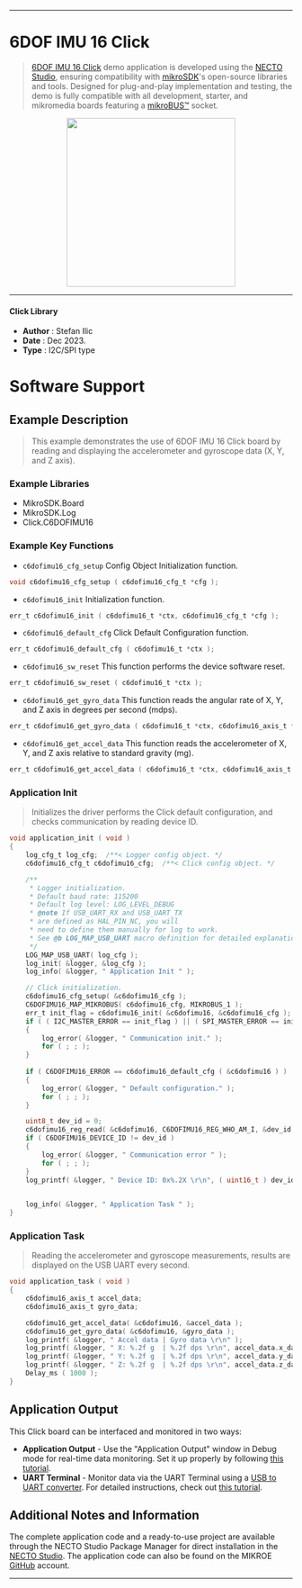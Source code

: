
---
# 6DOF IMU 16 Click

> [6DOF IMU 16 Click](https://www.mikroe.com/?pid_product=MIKROE-6040) demo application is developed using
the [NECTO Studio](https://www.mikroe.com/necto), ensuring compatibility with [mikroSDK](https://www.mikroe.com/mikrosdk)'s
open-source libraries and tools. Designed for plug-and-play implementation and testing, the demo is fully compatible with
all development, starter, and mikromedia boards featuring a [mikroBUS&trade;](https://www.mikroe.com/mikrobus) socket.

<p align="center">
  <img src="https://www.mikroe.com/?pid_product=MIKROE-6040&image=1" height=300px>
</p>

---

#### Click Library

- **Author**        : Stefan Ilic
- **Date**          : Dec 2023.
- **Type**          : I2C/SPI type

# Software Support

## Example Description

> This example demonstrates the use of 6DOF IMU 16 Click board by reading and displaying 
 the accelerometer and gyroscope data (X, Y, and Z axis).

### Example Libraries

- MikroSDK.Board
- MikroSDK.Log
- Click.C6DOFIMU16

### Example Key Functions

- `c6dofimu16_cfg_setup` Config Object Initialization function.
```c
void c6dofimu16_cfg_setup ( c6dofimu16_cfg_t *cfg );
```

- `c6dofimu16_init` Initialization function.
```c
err_t c6dofimu16_init ( c6dofimu16_t *ctx, c6dofimu16_cfg_t *cfg );
```

- `c6dofimu16_default_cfg` Click Default Configuration function.
```c
err_t c6dofimu16_default_cfg ( c6dofimu16_t *ctx );
```

- `c6dofimu16_sw_reset` This function performs the device software reset.
```c
err_t c6dofimu16_sw_reset ( c6dofimu16_t *ctx );
```

- `c6dofimu16_get_gyro_data` This function reads the angular rate of X, Y, and Z axis in degrees per second (mdps).
```c
err_t c6dofimu16_get_gyro_data ( c6dofimu16_t *ctx, c6dofimu16_axis_t *gyro_data );
```

- `c6dofimu16_get_accel_data` This function reads the accelerometer of X, Y, and Z axis relative to standard gravity (mg).
```c
err_t c6dofimu16_get_accel_data ( c6dofimu16_t *ctx, c6dofimu16_axis_t *accel_data );
```

### Application Init

> Initializes the driver performs the Click default configuration, 
  and checks communication by reading device ID.

```c
void application_init ( void )
{
    log_cfg_t log_cfg;  /**< Logger config object. */
    c6dofimu16_cfg_t c6dofimu16_cfg;  /**< Click config object. */

    /** 
     * Logger initialization.
     * Default baud rate: 115200
     * Default log level: LOG_LEVEL_DEBUG
     * @note If USB_UART_RX and USB_UART_TX 
     * are defined as HAL_PIN_NC, you will 
     * need to define them manually for log to work. 
     * See @b LOG_MAP_USB_UART macro definition for detailed explanation.
     */
    LOG_MAP_USB_UART( log_cfg );
    log_init( &logger, &log_cfg );
    log_info( &logger, " Application Init " );

    // Click initialization.
    c6dofimu16_cfg_setup( &c6dofimu16_cfg );
    C6DOFIMU16_MAP_MIKROBUS( c6dofimu16_cfg, MIKROBUS_1 );
    err_t init_flag = c6dofimu16_init( &c6dofimu16, &c6dofimu16_cfg );
    if ( ( I2C_MASTER_ERROR == init_flag ) || ( SPI_MASTER_ERROR == init_flag ) )
    {
        log_error( &logger, " Communication init." );
        for ( ; ; );
    }
    
    if ( C6DOFIMU16_ERROR == c6dofimu16_default_cfg ( &c6dofimu16 ) )
    {
        log_error( &logger, " Default configuration." );
        for ( ; ; );
    }

    uint8_t dev_id = 0;
    c6dofimu16_reg_read( &c6dofimu16, C6DOFIMU16_REG_WHO_AM_I, &dev_id );
    if ( C6DOFIMU16_DEVICE_ID != dev_id )
    {
        log_error( &logger, " Communication error " );
        for ( ; ; );
    }
    log_printf( &logger, " Device ID: 0x%.2X \r\n", ( uint16_t ) dev_id );

    
    log_info( &logger, " Application Task " );
}
```

### Application Task

> Reading the accelerometer and gyroscope measurements, results are displayed on the USB UART every second.

```c
void application_task ( void )
{
    c6dofimu16_axis_t accel_data;
    c6dofimu16_axis_t gyro_data;

    c6dofimu16_get_accel_data( &c6dofimu16, &accel_data );
    c6dofimu16_get_gyro_data( &c6dofimu16, &gyro_data );
    log_printf( &logger, " Accel data | Gyro data \r\n" );
    log_printf( &logger, " X: %.2f g  | %.2f dps \r\n", accel_data.x_data, gyro_data.x_data );
    log_printf( &logger, " Y: %.2f g  | %.2f dps \r\n", accel_data.y_data, gyro_data.y_data );
    log_printf( &logger, " Z: %.2f g  | %.2f dps \r\n", accel_data.z_data, gyro_data.z_data );
    Delay_ms ( 1000 );
}
```

## Application Output

This Click board can be interfaced and monitored in two ways:
- **Application Output** - Use the "Application Output" window in Debug mode for real-time data monitoring.
Set it up properly by following [this tutorial](https://www.youtube.com/watch?v=ta5yyk1Woy4).
- **UART Terminal** - Monitor data via the UART Terminal using
a [USB to UART converter](https://www.mikroe.com/click/interface/usb?interface*=uart,uart). For detailed instructions,
check out [this tutorial](https://help.mikroe.com/necto/v2/Getting%20Started/Tools/UARTTerminalTool).

## Additional Notes and Information

The complete application code and a ready-to-use project are available through the NECTO Studio Package Manager for 
direct installation in the [NECTO Studio](https://www.mikroe.com/necto). The application code can also be found on
the MIKROE [GitHub](https://github.com/MikroElektronika/mikrosdk_click_v2) account.

---
